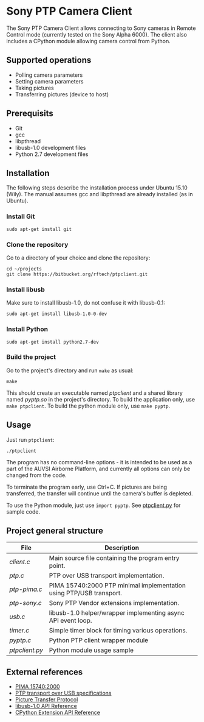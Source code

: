 # Sony PTP Camera Client #

The Sony PTP Camera Client allows connecting to Sony cameras in Remote Control mode (currently tested on the Sony Alpha 6000). The client also includes a CPython module allowing camera control from Python.

## Supported operations ##

* Polling camera parameters
* Setting camera parameters
* Taking pictures
* Transferring pictures (device to host)

## Prerequisits ##

* Git
* gcc
* libpthread
* libusb-1.0 development files
* Python 2.7 development files

## Installation ##

The following steps describe the installation process under Ubuntu 15.10 (Wily).
The manual assumes gcc and libpthread are already installed (as in Ubuntu).

### Install Git ###

    sudo apt-get install git

### Clone the repository ###

Go to a directory of your choice and clone the repository:

    cd ~/projects
    git clone https://bitbucket.org/rftech/ptpclient.git

### Install libusb ###

Make sure to install libusb-1.0, do not confuse it with libusb-0.1:

    sudo apt-get install libusb-1.0-0-dev

### Install Python ###

    sudo apt-get install python2.7-dev

### Build the project ###

Go to the project's directory and run `make` as usual:

    make

This should create an executable named *ptpclient* and a shared library named *pyptp.so* in the project's directory.
To build the application only, use `make ptpclient`.
To build the python module only, use `make pyptp`.


## Usage ##

Just run `ptpclient`:

    ./ptpclient

The program has no command-line options - it is intended to be used as a part of the AUVSI Airborne Platform, and currently all options can only be changed from the code.

To terminate the program early, use Ctrl+C. If pictures are being transferred, the transfer will continue until the camera's buffer is depleted.

To use the Python module, just use `import pyptp`. See [ptpclient.py](ptpclient.py) for sample code.

## Project general structure ##

File           | Description
-------------- | -------------------------------------------------------------------
*client.c*     | Main source file containing the program entry point.
*ptp.c*        | PTP over USB transport implementation.
*ptp-pima.c*   | PIMA 15740:2000 PTP minimal implementation using PTP/USB transport.
*ptp-sony.c*   | Sony PTP Vendor extensions implementation.
*usb.c*        | libusb-1.0 helper/wrapper implementing async API event loop.
*timer.c*      | Simple timer block for timing various operations.
*pyptp.c*      | Python PTP client wrapper module
*ptpclient.py* | Python module usage sample

## External references ##
* [PIMA 15740:2000](people.ece.cornell.edu/land/courses/ece4760/FinalProjects/f2012/jmv87/site/files/pima15740-2000.pdf)
* [PTP transport over USB specifications](http://www.usb.org/developers/docs/devclass_docs/usb_still_img10.zip)
* [Picture Transfer Protocol](https://en.wikipedia.org/wiki/Picture_Transfer_Protocol)
* [libusb-1.0 API Reference](http://libusb.sourceforge.net/api-1.0/)
* [CPython Extension API Reference](https://docs.python.org/2/extending/index.html)
